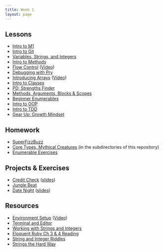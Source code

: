 ```yaml
---
title: Week 1
layout: page
---
```


## Lessons

* [Intro to M1](../slides/intro_to_m1)
* [Intro to Git](../lessons/intro_to_git)
* [Variables, Strings, and Integers](../lessons/variables_strings_and_integers)
* [Intro to Methods](../lessons/intro_to_methods)
* [Flow Control](../lessons/flow_control) ([Video](https://www.youtube.com/watch?v=iZkQWR9_RpY))
* [Debugging with Pry](../lessons/debugging_with_pry)
* [Introducing Arrays](../lessons/intro_to_arrays_arts_and_crafts) ([Video](https://www.youtube.com/watch?v=nlwU1YtQ9SU))
* [Intro to Classes](../lessons/intro_to_classes)
* [PD: Strengths Finder](../../career_development_curriculum/module_one/strengths_reflection_session)
* [Methods, Arguments, Blocks & Scopes](../lessons/intro_to_scope)
* [Beginner Enumerables](../lessons/beginner_enumerables)
* [Intro to OOP](../lessons/intro_to_oop)
* [Intro to TDD](../lessons/intro_to_tdd)
* [Gear Up: Growth Mindset](https://github.com/turingschool/gear-up/blob/master/m1_citizenship/session_1_growth_mindset.markdown)


## Homework

* [SuperFizzBuzz](../homework/super_fizz.md)
* [Core Types, Mythical Creatures](https://github.com/turingschool/ruby-exercises/) (in the subdirectories of this repository)
* [Enumerable Exercises](https://github.com/turingschool/enums-exercises)


## Projects & Exercises

* [Credit Check](../projects/credit_check.markdown) ([slides](../slides/credit_check))
* [Jungle Beat](../projects/jungle_beat)
* [Date Night](../projects/date_night) ([slides](../slides/date_night))


## Resources

* [Environment Setup](../../prework/environment_setup_prework) ([Video](https://vimeo.com/154607937))
* [Terminal and Editor](https://github.com/turingschool/curriculum/blob/master/source/academy/workshops/terminal_and_editor.markdown)
* [Working with Strings and Integers](https://github.com/turingschool/challenges/blob/master/working_with_strings_and_integers.markdown)
* [Eloquent Ruby Ch 3 & 4 Reading](https://github.com/turingschool/challenges/blob/master/eloquent_ruby_arrays_and_strings.markdown)
* [String and Integer Riddles](https://github.com/turingschool/challenges/blob/master/string-and-integer-riddles.markdown)
* [Strings the Hard Way](https://github.com/turingschool/challenges/blob/master/strings_the_hard_way.markdown)

<!-- ## OLD:
* [Working With Strings & Integers](https://github.com/turingschool/challenges/blob/master/working_with_strings_and_integers.markdown)
* [Pseudocoding](../homework/pseudocoding_homework.md)
* [Bad Connection](../homework/bad_connection.md)
* [Sorting Suite](../projects/sorting_suite.markdown)
* [Core Types (Foxtrot)](https://github.com/turingschool/ruby-exercises/tree/master/core-types)
* [Mythical Creatures](https://github.com/turingschool/ruby-exercises/blob/master/mythical-creatures/)
* [Exercism](http://exercism.io/)
 -->
